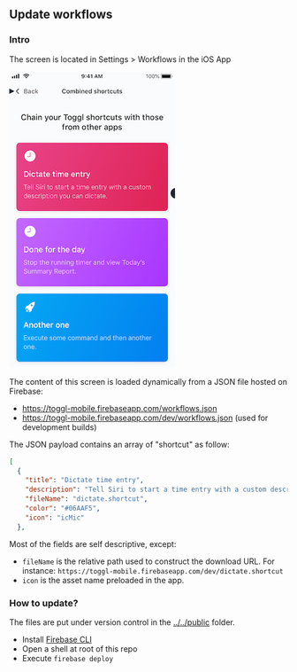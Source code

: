 ## Update workflows

### Intro

The screen is located in Settings > Workflows in the iOS App

![Workflow Screen](./workflow-screen.png)

The content of this screen is loaded dynamically from a JSON file hosted on Firebase:

- https://toggl-mobile.firebaseapp.com/workflows.json
- https://toggl-mobile.firebaseapp.com/dev/workflows.json (used for development builds)

The JSON payload contains an array of "shortcut" as follow:

```json
[
  {
    "title": "Dictate time entry",
    "description": "Tell Siri to start a time entry with a custom description you can dictate.",
    "fileName": "dictate.shortcut",
    "color": "#06AAF5",
    "icon": "icMic"
  },
```

Most of the fields are self descriptive, except:

- `fileName` is the relative path used to construct the download URL. For instance: `https://toggl-mobile.firebaseapp.com/dev/dictate.shortcut`
- `icon` is the asset name preloaded in the app.

### How to update?

The files are put under version control in the [../../public](../../public) folder.

- Install [Firebase CLI](https://firebase.google.com/docs/cli)
- Open a shell at root of this repo
- Execute `firebase deploy`

